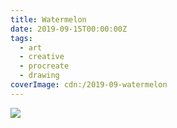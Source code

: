 ```yaml
---
title: Watermelon
date: 2019-09-15T00:00:00Z
tags:
  - art
  - creative
  - procreate
  - drawing
coverImage: cdn:/2019-09-watermelon
---
```


![](cdn:/2019-09-watermelon?class=fw)
